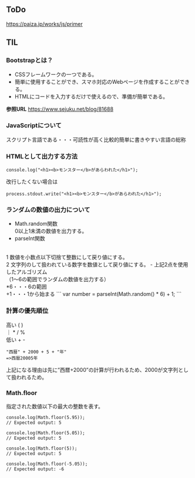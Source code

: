 ## ToDo
https://paiza.jp/works/js/primer
## TIL
### Bootstrapとは？
- CSSフレームワークの一つである。
- 簡単に使用することができ、スマホ対応のWebページを作成することができる。
- HTMLにコードを入力するだけで使えるので、準備が簡単である。<br>

__参照URL__
https://www.sejuku.net/blog/81688

### JavaScriptについて
スクリプト言語である・・・可読性が高く比較的簡単に書きやすい言語の総称

### HTMLとして出力する方法
```
console.log("<h1><b>モンスター</b>があらわれた</h1>");
```
改行したくない場合は
```
process.stdout.write("<h1><b>モンスター</b>があらわれた</h1>");
```

### ランダムの数値の出力について
- Math.random関数
<br>0以上1未満の数値を出力する。
- parseInt関数
<br>
1 数値を小数点以下切捨て整数にして戻り値にする。
<br>2 文字列のして扱われている数字を数値として戻り値にする。
- 上記2点を使用したアルゴリズム
<br>（1～6の範囲でランダムの数値を出力する）
<br>*6・・・6の範囲
<br>+1・・・1から始まる 
```
var number = parseInt(Math.random() * 6) + 1;
```

### 計算の優先順位
高い ( )<br>
｜ * / %<br>
低い + -
```
"西暦" + 2000 + 5 + "年"
=>西暦20005年
```
上記になる理由は先に”西暦+2000”の計算が行われるため、2000が文字列として扱われるため。

### Math.floor

指定された数値以下の最大の整数を表す。
```
console.log(Math.floor(5.95));
// Expected output: 5

console.log(Math.floor(5.05));
// Expected output: 5

console.log(Math.floor(5));
// Expected output: 5

console.log(Math.floor(-5.05));
// Expected output: -6
```